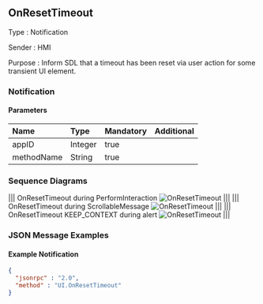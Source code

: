 ## OnResetTimeout

Type
: Notification

Sender
: HMI

Purpose
: Inform SDL that a timeout has been reset via user action for some transient UI element.

### Notification

#### Parameters

|Name|Type|Mandatory|Additional|
|:---|:---|:--------|:---------|
|appID|Integer|true||
|methodName|String|true||

### Sequence Diagrams
|||
OnResetTimeout during PerformInteraction
![OnResetTimeout](./assets/OnResetTimeoutPerformInteraction.png)
|||
|||
OnResetTimeout during ScrollableMessage
![OnResetTimeout](./assets/OnResetTimeoutScrollableMessage.png)
|||
|||
OnResetTimeout KEEP_CONTEXT during alert
![OnResetTimeout](./assets/OnResetTimeoutKeepContextAlert.png)
|||

### JSON Message Examples

#### Example Notification
```json
{
  "jsonrpc" : "2.0",
  "method" : "UI.OnResetTimeout"
}
```
